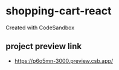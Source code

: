 # shopping-cart-react
Created with CodeSandbox

## project preview link 
- https://p6o5mn-3000.preview.csb.app/
